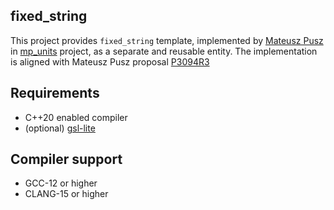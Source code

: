 ## fixed_string

This project provides `fixed_string` template, implemented by [Mateusz Pusz](https://github.com/mpusz) in [mp_units](https://github.com/mpusz/mp-units) project, as a separate and reusable entity. The implementation is aligned with Mateusz Pusz proposal [P3094R3](https://www.open-std.org/jtc1/sc22/wg21/docs/papers/2024/p3094r3.html)

## Requirements

* C++20 enabled compiler
* (optional) [gsl-lite](https://github.com/gsl-lite/gsl-lite.git)

## Compiler support

* GCC-12 or higher
* CLANG-15 or higher

